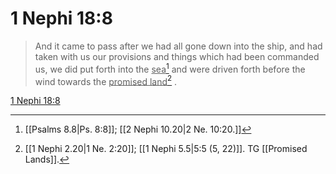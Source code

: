 # 1 Nephi 18:8

> And it came to pass after we had all gone down into the ship, and had taken with us our provisions and things which had been commanded us, we did put forth into the <u>sea</u>[^a] and were driven forth before the wind towards the <u>promised land</u>[^b] .

[1 Nephi 18:8](https://www.churchofjesuschrist.org/study/scriptures/bofm/1-ne/18?lang=eng&id=p8#p8)


[^a]: [[Psalms 8.8|Ps. 8:8]]; [[2 Nephi 10.20|2 Ne. 10:20.]]
[^b]: [[1 Nephi 2.20|1 Ne. 2:20]]; [[1 Nephi 5.5|5:5 (5, 22)]]. TG [[Promised Lands]].

